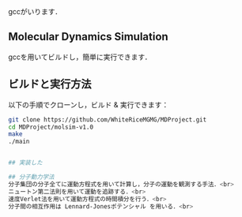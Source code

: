 
gccがいります．

## Molecular Dynamics Simulation 
gccを用いてビルドし，簡単に実行できます．

## ビルドと実行方法
以下の手順でクローンし，ビルド & 実行できます：

```bash
git clone https://github.com/WhiteRiceMGMG/MDProject.git
cd MDProject/molsim-v1.0
make
./main


## 実装した

## 分子動力学法
分子集団の分子全てに運動方程式を用いて計算し，分子の運動を観測する手法．<br>
ニュートン第二法則を用いて運動を追跡する．<br>
速度Verlet法を用いて運動方程式の時間積分を行う．<br>
分子間の相互作用は Lennard-Jonesポテンシャル を用いる．<br>





